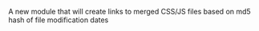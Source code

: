 A new module that will create links to merged CSS/JS files based on md5 hash of file modification dates

